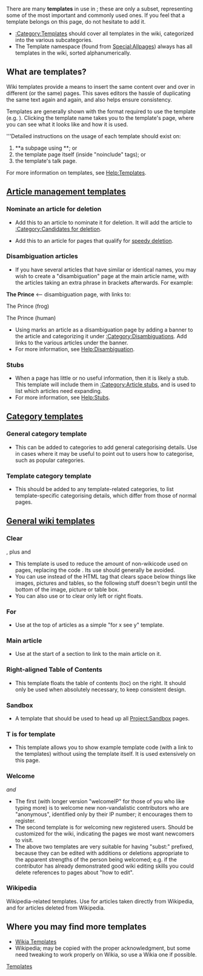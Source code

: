 There are many **templates** in use in ; these are only a subset,
representing some of the most important and commonly used ones. If you
feel that a template belongs on this page, do not hesitate to add it.

- [:Category:Templates](:Category:Templates "wikilink") should cover all
  templates in the wiki, categorized into the various subcategories.
- The Template namespace (found from
  [Special:Allpages](Special:Allpages "wikilink")) always has all
  templates in the wiki, sorted alphanumerically.

## What are templates?

Wiki templates provide a means to insert the same content over and over
in different (or the same) pages. This saves editors the hassle of
duplicating the same text again and again, and also helps ensure
consistency.

Templates are generally shown with the format required to use the
template (e.g. ). Clicking the template name takes you to the template's
page, where you can see what it looks like and how it is used.

'''Detailed instructions on the usage of each template should exist on:

1.  **a subpage using **; or
2.  the template page itself (inside "noinclude" tags); or
3.  the template's talk page.

For more information on templates, see
[Help:Templates](Help:Templates "wikilink").

## [Article management templates](:Category:Article_management_templates "wikilink")

### Nominate an article for deletion

- Add this to an article to nominate it for deletion. It will add the
  article to [:Category:Candidates for
  deletion](:Category:Candidates_for_deletion "wikilink").

- Add this to an article for pages that qualify for [speedy
  deletion]({{ns:project}}:Candidates_for_speedy_deletion "wikilink").

### Disambiguation articles

- If you have several articles that have similar or identical names, you
  may wish to create a "disambiguation" page at the main article name,
  with the articles taking an extra phrase in brackets afterwards. For
  example:


**The Prince** \<-- disambiguation page, with links to:


The Prince (frog)

The Prince (human)

- Using marks an article as a disambiguation page by adding a banner to
  the article and categorizing it under
  [:Category:Disambiguations](:Category:Disambiguations "wikilink"). Add
  links to the various articles under the banner.
- For more information, see
  [Help:Disambiguation](Help:Disambiguation "wikilink").

### Stubs

- When a page has little or no useful information, then it is likely a
  stub. This template will include them in [:Category:Article
  stubs](:Category:Article_stubs "wikilink"), and is used to list which
  articles need expanding.
- For more information, see [Help:Stubs](Help:Stubs "wikilink").

## [Category templates](:Category:Category_templates "wikilink")

### General category template

- This can be added to categories to add general categorising details.
  Use in cases where it may be useful to point out to users how to
  categorise, such as popular categories.

### Template category template

- This should be added to any template-related categories, to list
  template-specific categorising details, which differ from those of
  normal pages.

## [General wiki templates](:Category:General_wiki_templates "wikilink")

### Clear

, plus and

- This template is used to reduce the amount of non-wikicode used on
  pages, replacing the code
  . Its use should generally be avoided.
- You can use instead of the HTML tag that clears space below things
  like images, pictures and tables, so the following stuff doesn't begin
  until the bottom of the image, picture or table box.
- You can also use or to clear only left or right floats.

### For

- Use at the top of articles as a simple "for x see y" template.

### Main article

- Use at the start of a section to link to the main article on it.

### Right-aligned Table of Contents

- This template floats the table of contents (toc) on the right. It
  should only be used when absolutely necessary, to keep consistent
  design.

### Sandbox

- A template that should be used to head up all
  [Project:Sandbox](Project:Sandbox "wikilink") pages.

### T is for template

- This template allows you to show example template code (with a link to
  the templates) without using the template itself. It is used
  extensively on this page.

### Welcome

*and*

- The first (with longer version "welcomeIP" for those of you who like
  typing more) is to welcome new non-vandalistic contributors who are
  "anonymous", identified only by their IP number; it encourages them to
  register.
- The second template is for welcoming new registered users. Should be
  customized for the wiki, indicating the pages we most want newcomers
  to visit.
- The above two templates are very suitable for having "subst:"
  prefixed, because they can be edited with additions or deletions
  appropriate to the apparent strengths of the person being welcomed;
  e.g. if the contributor has already demonstrated good wiki editing
  skills you could delete references to pages about "how to edit".

### Wikipedia

Wikipedia-related templates. Use for articles taken directly from
Wikipedia, and for articles deleted from Wikipedia.

## Where you may find more templates

- [Wikia Templates](w:c:templates "wikilink")
- Wikipedia; may be copied with the proper acknowledgment, but some need
  tweaking to work properly on Wikia, so use a Wikia one if possible.

[Templates](Category:Templates "wikilink")